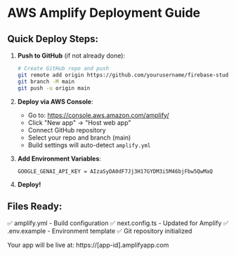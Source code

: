 # AWS Amplify Deployment Guide

## Quick Deploy Steps:

1. **Push to GitHub** (if not already done):
   ```bash
   # Create GitHub repo and push
   git remote add origin https://github.com/yourusername/firebase-studio.git
   git branch -M main
   git push -u origin main
   ```

2. **Deploy via AWS Console**:
   - Go to: https://console.aws.amazon.com/amplify/
   - Click "New app" → "Host web app"
   - Connect GitHub repository
   - Select your repo and branch (main)
   - Build settings will auto-detect `amplify.yml`

3. **Add Environment Variables**:
   ```
   GOOGLE_GENAI_API_KEY = AIzaSyDA0dF7Jj3H17GYDM3i5M46bjFbw5QwMaQ
   ```

4. **Deploy!**

## Files Ready:
✅ amplify.yml - Build configuration
✅ next.config.ts - Updated for Amplify
✅ .env.example - Environment template
✅ Git repository initialized

Your app will be live at: https://[app-id].amplifyapp.com